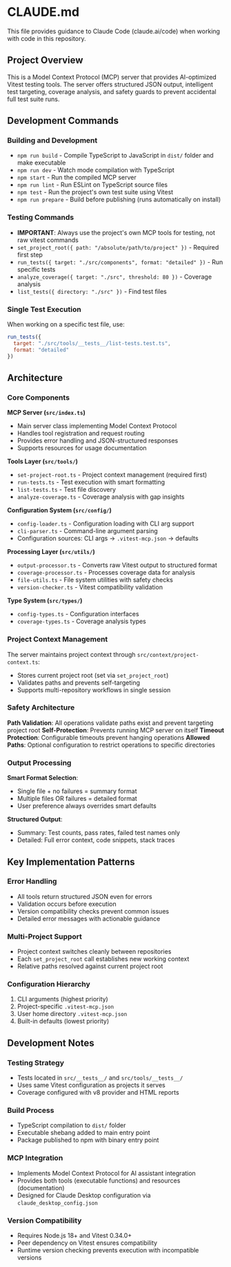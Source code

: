 # CLAUDE.md

This file provides guidance to Claude Code (claude.ai/code) when working with code in this repository.

## Project Overview

This is a Model Context Protocol (MCP) server that provides AI-optimized Vitest testing tools. The server offers structured JSON output, intelligent test targeting, coverage analysis, and safety guards to prevent accidental full test suite runs.

## Development Commands

### Building and Development

- `npm run build` - Compile TypeScript to JavaScript in `dist/` folder and make executable
- `npm run dev` - Watch mode compilation with TypeScript
- `npm start` - Run the compiled MCP server
- `npm run lint` - Run ESLint on TypeScript source files
- `npm test` - Run the project's own test suite using Vitest
- `npm run prepare` - Build before publishing (runs automatically on install)

### Testing Commands

- **IMPORTANT**: Always use the project's own MCP tools for testing, not raw vitest commands
- `set_project_root({ path: "/absolute/path/to/project" })` - Required first step
- `run_tests({ target: "./src/components", format: "detailed" })` - Run specific tests
- `analyze_coverage({ target: "./src", threshold: 80 })` - Coverage analysis
- `list_tests({ directory: "./src" })` - Find test files

### Single Test Execution

When working on a specific test file, use:

```javascript
run_tests({ 
  target: "./src/tools/__tests__/list-tests.test.ts",
  format: "detailed" 
})
```

## Architecture

### Core Components

**MCP Server (`src/index.ts`)**

- Main server class implementing Model Context Protocol
- Handles tool registration and request routing
- Provides error handling and JSON-structured responses
- Supports resources for usage documentation

**Tools Layer (`src/tools/`)**

- `set-project-root.ts` - Project context management (required first)
- `run-tests.ts` - Test execution with smart formatting
- `list-tests.ts` - Test file discovery
- `analyze-coverage.ts` - Coverage analysis with gap insights

**Configuration System (`src/config/`)**

- `config-loader.ts` - Configuration loading with CLI arg support
- `cli-parser.ts` - Command-line argument parsing
- Configuration sources: CLI args → `.vitest-mcp.json` → defaults

**Processing Layer (`src/utils/`)**

- `output-processor.ts` - Converts raw Vitest output to structured format
- `coverage-processor.ts` - Processes coverage data for analysis
- `file-utils.ts` - File system utilities with safety checks
- `version-checker.ts` - Vitest compatibility validation

**Type System (`src/types/`)**

- `config-types.ts` - Configuration interfaces
- `coverage-types.ts` - Coverage analysis types

### Project Context Management

The server maintains project context through `src/context/project-context.ts`:

- Stores current project root (set via `set_project_root`)
- Validates paths and prevents self-targeting
- Supports multi-repository workflows in single session

### Safety Architecture

**Path Validation**: All operations validate paths exist and prevent targeting project root
**Self-Protection**: Prevents running MCP server on itself
**Timeout Protection**: Configurable timeouts prevent hanging operations
**Allowed Paths**: Optional configuration to restrict operations to specific directories

### Output Processing

**Smart Format Selection**:

- Single file + no failures = summary format
- Multiple files OR failures = detailed format
- User preference always overrides smart defaults

**Structured Output**:

- Summary: Test counts, pass rates, failed test names only
- Detailed: Full error context, code snippets, stack traces

## Key Implementation Patterns

### Error Handling

- All tools return structured JSON even for errors
- Validation occurs before execution
- Version compatibility checks prevent common issues
- Detailed error messages with actionable guidance

### Multi-Project Support

- Project context switches cleanly between repositories
- Each `set_project_root` call establishes new working context
- Relative paths resolved against current project root

### Configuration Hierarchy

1. CLI arguments (highest priority)
2. Project-specific `.vitest-mcp.json`
3. User home directory `.vitest-mcp.json`
4. Built-in defaults (lowest priority)

## Development Notes

### Testing Strategy

- Tests located in `src/__tests__/` and `src/tools/__tests__/`
- Uses same Vitest configuration as projects it serves
- Coverage configured with v8 provider and HTML reports

### Build Process

- TypeScript compilation to `dist/` folder
- Executable shebang added to main entry point
- Package published to npm with binary entry point

### MCP Integration

- Implements Model Context Protocol for AI assistant integration
- Provides both tools (executable functions) and resources (documentation)
- Designed for Claude Desktop configuration via `claude_desktop_config.json`

### Version Compatibility

- Requires Node.js 18+ and Vitest 0.34.0+
- Peer dependency on Vitest ensures compatibility
- Runtime version checking prevents execution with incompatible versions
